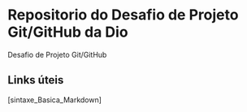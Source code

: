 # Repositorio do Desafio de Projeto Git/GitHub da Dio 
Desafio de Projeto Git/GitHub

## Links úteis
[sintaxe_Basica_Markdown]
